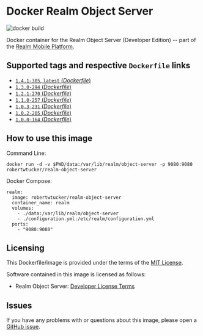 # Docker Realm Object Server
![docker build](https://img.shields.io/docker/automated/robertwtucker/realm-object-server.svg)

Docker container for the Realm Object Server (Developer Edition) -- part of the [Realm Mobile Platform](https://realm.io/products/realm-mobile-platform/).

## Supported tags and respective `Dockerfile` links

* [`1.4.1-305`, `latest` (*Dockerfile*)](https://github.com/robertwtucker/docker-realm-object-server/blob/master/Dockerfile)
* [`1.3.0-294` (*Dockerfile*)](https://github.com/robertwtucker/docker-realm-object-server/blob/1.3.0-294/Dockerfile)
* [`1.2.1-270` (*Dockerfile*)](https://github.com/robertwtucker/docker-realm-object-server/blob/1.2.1-270/Dockerfile)
* [`1.1.0-257` (*Dockerfile*)](https://github.com/robertwtucker/docker-realm-object-server/blob/1.1.0-257/Dockerfile)
* [`1.0.3-231` (*Dockerfile*)](https://github.com/robertwtucker/docker-realm-object-server/blob/1.0.3-231/Dockerfile)
* [`1.0.2-205` (*Dockerfile*)](https://github.com/robertwtucker/docker-realm-object-server/blob/1.0.2-205/Dockerfile)
* [`1.0.0-164` (*Dockerfile*)](https://github.com/robertwtucker/docker-realm-object-server/blob/1.0.0-164/Dockerfile)

## How to use this image

Command Line:

```console
docker run -d -v $PWD/data:/var/lib/realm/object-server -p 9080:9080 robertwtucker/realm-object-server
```

Docker Compose:

```console
realm:
  image: robertwtucker/realm-object-server
  container_name: realm
  volumes:
    - ./data:/var/lib/realm/object-server
    - ./configuration.yml:/etc/realm/configuration.yml
  ports:
    - "9080:9080"
```

## Licensing

This Dockerfile/image is provided under the terms of the [MIT License](https://github.com/robertwtucker/docker-realm-object-server/blob/master/LICENSE).

Software contained in this image is licensed as follows:

* Realm Object Server: [Developer License Terms](https://realm.io/legal/developer-license-terms/)

## Issues

If you have any problems with or questions about this image, please open a [GitHub issue](https://github.com/robertwtucker/docker-realm-object-server/issues).
